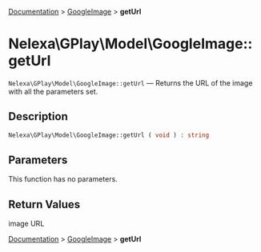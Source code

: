 [Documentation](../../README.md) > [GoogleImage](README.md) > **getUrl**

# Nelexa\GPlay\Model\GoogleImage::getUrl
`Nelexa\GPlay\Model\GoogleImage::getUrl` — Returns the URL of the image with all the parameters set.

## Description
```php
Nelexa\GPlay\Model\GoogleImage::getUrl ( void ) : string
```

## Parameters
This function has no parameters.

## Return Values
image URL

[Documentation](../../README.md) > [GoogleImage](README.md) > **getUrl**
